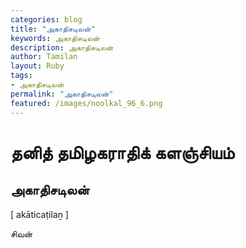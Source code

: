 ```yaml
---  
categories: blog  
title: "அகாதிசடிலன்"
keywords: அகாதிசடிலன்  
description: அகாதிசடிலன்
author: Tamilan  
layout: Ruby  
tags:     
- அகாதிசடிலன்
permalink: "அகாதிசடிலன்"  
featured: /images/noolkal_96_6.png  
--- 
```

# தனித் தமிழகராதிக் களஞ்சியம்
## அகாதிசடிலன்

[ akāticaṭilaṉ ]  
  
சிவன்